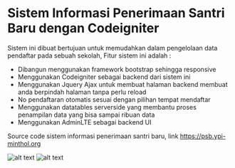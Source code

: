 # Sistem Informasi Penerimaan Santri Baru dengan Codeigniter
Sistem ini dibuat bertujuan untuk memudahkan dalam pengelolaan data pendaftar pada sebuah sekolah,
Fitur sistem ini adalah :

- Dibangun menggunakan framework bootstrap sehingga responsive
- Menggunakan Codeigniter sebagai backend dari sistem ini
- Menggunakan Jquery Ajax untuk membuat halaman backend membuat anda berpindah halaman tanpa perlu reload
- No pendaftaran otomatis sesuai dengan pilihan tempat mendaftar
- Menggunakan datatables serverside yang membantu proses penampilan data yang bisa sampai ribuan data
- Menggunakan AdminLTE sebagai backend UI

Source code sistem informasi penerimaan santri baru, link https://psb.ypi-minthol.org

![alt text](https://raw.githubusercontent.com/kangzul/content-img/master/Screenshot_2019-02-13_09-32-57.png)
![alt text](https://raw.githubusercontent.com/kangzul/content-img/master/Screenshot_2019-02-13_09-35-45.png)